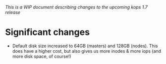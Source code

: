 _This is a WIP document describing changes to the upcoming kops 1.7 release_

# Significant changes

* Default disk size increased to 64GB (masters) and 128GB (nodes).  This does have a higher cost, but also gives us more inodes & more iops (and more disk space, of course!)
